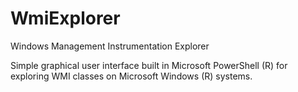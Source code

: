 # WmiExplorer
Windows Management Instrumentation Explorer

Simple graphical user interface built in Microsoft PowerShell (R) for exploring WMI classes on Microsoft Windows (R) systems.
